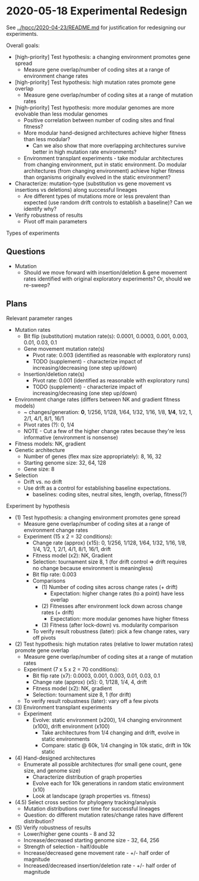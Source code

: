 # 2020-05-18 Experimental Redesign

See [../hpcc/2020-04-23/README.md](../hpcc/2020-04-23/README.md) for justification for redesigning our
experiments.

Overall goals:

- [high-priority] Test hypothesis: a changing environment promotes gene spread
  - Measure gene overlap/number of coding sites at a range of environment change rates
- [high-priority] Test hypothesis: high mutation rates promote gene overlap
  - Measure gene overlap/number of coding sites at a range of mutation rates
- [high-priority] Test hypothesis: more modular genomes are more evolvable than less modular genomes
  - Positive correlation between number of coding sites and final fitness?
  - More modular hand-designed architectures achieve higher fitness than less modular?
    - Can we also show that more overlapping architectures survive better in high mutation rate environments?
  - Environment transplant experiments - take modular architectures from changing environment, put in
    static environment. Do modular architectures (from changing environment) achieve higher fitness
    than organisms originally evolved in the static environment?
- Characterize: mutation-type (substitution vs gene movement vs insertions vs deletions) along successful
  lineages
  - Are different types of mutations more or less prevalent than expected (use random drift controls
    to establish a baseline)? Can we identify why?
- Verify robustness of results
  - Pivot off main parameters

Types of experiments

## Questions

- Mutation
  - Should we move forward with insertion/deletion & gene movement rates identified with original exploratory
    experiments? Or, should we re-sweep?

## Plans

Relevant parameter ranges

- Mutation rates
  - Bit flip (substitution) mutation rate(s): 0.0001, 0.0003, 0.001, 0.003, 0.01, 0.03, 0.1
  - Gene movement mutation rate(s)
    - Pivot rate: 0.003 (identified as reasonable with exploratory runs)
    - TODO (supplement) - characterize impact of increasing/decreasing (one step up/down)
  - Insertion/deletion rate(s)
    - Pivot rate: 0.001 (identified as reasonable with exploratory runs)
    - TODO (supplement) - characterize impact of increasing/decreasing (one step up/down)
- Environment change rates (differs between NK and gradient fitness models)
  - ~ changes/generation: **0**, 1/256, 1/128, 1/64, 1/32, 1/16, 1/8, **1/4**, 1/2, 1, 2/1, 4/1, 8/1, 16/1
  -  Pivot rates (?): 0, 1/4
  - NOTE - Cut a few of the higher change rates because they're less informative (environment is nonsense)
- Fitness models: NK, gradient
- Genetic architecture
  - Number of genes (flex max size appropriately): 8, 16, 32
  - Starting genome size: 32, 64, 128
  - Gene size: 8
- Selection
  - Drift vs. no drift
  - Use drift as a control for establishing baseline expectations.
    - baselines: coding sites, neutral sites, length, overlap, fitness(?)

Experiment by hypothesis

- (1) Test hypothesis: a changing environment promotes gene spread
  - Measure gene overlap/number of coding sites at a range of environment change rates
  - Experiment (15 x 2 = 32 conditions):
    - Change rate (approx) (x15): 0, 1/256, 1/128, 1/64, 1/32, 1/16, 1/8, 1/4, 1/2, 1, 2/1, 4/1, 8/1, 16/1, drift
    - Fitness model (x2): NK, Gradient
    - Selection: tournament size 8, 1 (for drift control => drift requires no change because environment is meaningless)
    - Bit flip rate: 0.003
    - Comparisons
      - (1) Number of coding sites across change rates (+ drift)
        - Expectation: higher change rates (to a point) have less overlap
      - (2) Fitnesses after environment lock down across change rates (+ drift)
        - Expectation: more modular genomes have higher fitness
      - (3) Fitness (after lock-down) vs. modularity comparison
    - To verify result robustness (later): pick a few change rates, vary off pivots
- (2) Test hypothesis: high mutation rates (relative to lower mutation rates) promote gene
  overlap
  - Measure gene overlap/number of coding sites at a range of mutation rates
  - Experiment (7 x 5 x 2 = 70 conditions):
    - Bit flip rate (x7): 0.0003, 0.001, 0.003, 0.01, 0.03, 0.1
    - Change rate (approx) (x5): 0, 1/128, 1/4, 4, drift
    - Fitness model (x2): NK, gradient
    - Selection: tournament size 8, 1 (for drift)
  - To verify result robustness (later): vary off a few pivots
- (3) Environment transplant experiments
  - Experiment
    - Evolve: static environment (x200), 1/4 changing environment (x100), drift environment (x100)
      - Take architectures from 1/4 changing and drift, evolve in static environments
      - Compare: static @ 60k, 1/4 changing in 10k static, drift in 10k static
- (4) Hand-designed architectures
  - Enumerate all possible architectures (for small gene count, gene size, and genome size)
    - Characterize distribution of graph properties
    - Evolve each for 10k generations in random static environment (x10)
    - Look at landscape (graph properties vs. fitness)
- (4.5) Select cross section for phylogeny tracking/analysis
  - Mutation distributions over time for successful lineages
  - Question: do different mutation rates/change rates have different distribution?
- (5) Verify robustness of results
  - Lower/higher gene counts - 8 and 32
  - Increase/decreased starting genome size - 32, 64, 256
  - Strength of selection - half/double
  - Increase/decreased gene movement rate - +/- half order of magnitude
  - Increased/decreased insertion/deletion rate - +/- half order of magnitude
